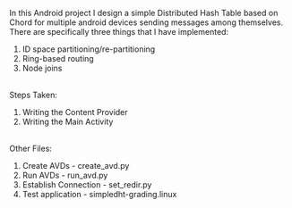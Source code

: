 In this Android project I design a simple Distributed Hash Table based on Chord for multiple android devices sending messages among themselves.<br>
There are specifically three things that I have implemented:
<ol>
  <li>ID space partitioning/re-partitioning</li>
  <li>Ring-based routing</li>
  <li>Node joins</li>
</ol>
<br>
Steps Taken:
<ol>
  <li>Writing the Content Provider</li>
  <li>Writing the Main Activity</li>
</ol>
<br>
Other Files:
<ol>
  <li>Create AVDs - create_avd.py</li>
  <li>Run AVDs - run_avd.py</li>
  <li>Establish Connection - set_redir.py</li> 
  <li>Test application - simpledht-grading.linux</li>
</ol>
